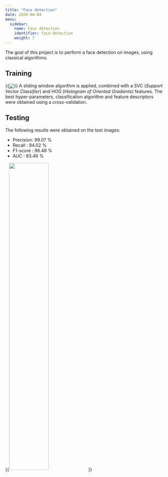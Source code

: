 ```yaml
---
title: "Face detection"
date: 2020-06-04
menu:
  sidebar:
    name: Face detection 
    identifier: face-detection
    weight: 7
---
```


The goal of this project is to perform a face detection on images, using classical algorithms.

## Training
{{<img src="https://gitlab.utc.fr/bdebbabi/face-detection/-/raw/master/images/test_example.png" align="center" caption="Face detection example" float="right">}}
A sliding window algorithm is applied, combined with a SVC (_Support Vector Classifier_) and HOG (_Histogram of Oriented Gradients_) features.
The best hyper-parameters, classification algorithm and feature descriptors were obtained using a cross-validation.

## Testing

The following results were obtained on the test images:

- Precision:  99.07 %
- Recall   :  94.02 %
- F1-score :  96.48 %
- AUC      :  93.46 %
  
{{<img src="https://user-images.githubusercontent.com/47567574/119037173-ed81f880-b9b1-11eb-804c-e65929b7c20d.gif" width="50%" align="center"  caption="Sliding window">}}

